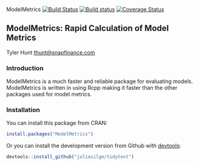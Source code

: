 ModelMetrics
[![Build Status](https://travis-ci.org/JackStat/ModelMetrics.svg?branch=master)](https://travis-ci.org/JackStat/ModelMetrics)
[![Build status](https://ci.appveyor.com/api/projects/status/evm55ctrlwp6fjs3/branch/master?svg=true)](https://ci.appveyor.com/project/JackStat/modelmetrics/branch/master)
[![Coverage Status](https://coveralls.io/repos/github/JackStat/ModelMetrics/badge.svg?branch=master)](https://coveralls.io/github/JackStat/ModelMetrics?branch=master)

## ModelMetrics: Rapid Calculation of Model Metrics
Tyler Hunt thunt@snapfinance.com

### Introduction
ModelMetrics is a much faster and reliable package for evaluating models. ModelMetrics is written in using Rcpp making it faster than the other packages used for model metrics.


### Installation

You can install this package from CRAN:

```r
install.packages("ModelMetrics")
```

Or you can install the development version from Github with [devtools](https://github.com/hadley/devtools):

```r
devtools::install_github("juliasilge/tidytext")
```
